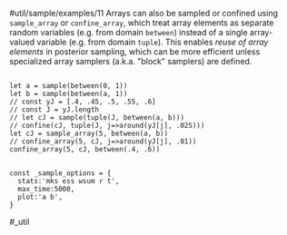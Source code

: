 #util/sample/examples/11 Arrays can also be sampled or confined using `sample_array` or `confine_array`, which treat array elements as separate random variables (e.g. from domain `between`) instead of a single array-valued variable (e.g. from domain `tuple`). This enables _reuse of array elements_ in posterior sampling, which can be more efficient unless specialized array samplers (a.k.a. "block" samplers) are defined.
```js:js_input

let a = sample(between(0, 1))
let b = sample(between(a, 1))
// const yJ = [.4, .45, .5, .55, .6]
// const J = yJ.length
// let cJ = sample(tuple(J, between(a, b)))
// confine(cJ, tuple(J, j=>around(yJ[j], .025)))
let cJ = sample_array(5, between(a, b))
// confine_array(5, cJ, j=>around(yJ[j], .01))
confine_array(5, cJ, between(.4, .6))

```
```js:js_removed

const _sample_options = { 
  stats:'mks ess wsum r t',
  max_time:5000,
  plot:'a b',
}

```
#_util
